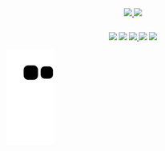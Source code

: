 <div align="center">
  <a href="https://github.com/big0d">
  <img height="170em" src="https://github-readme-stats.vercel.app/api?username=big0d&show_icons=false&theme=graywhite&include_all_commits=true&count_private=true"/>
  <img height="170em" src="https://github-readme-stats.vercel.app/api/top-langs/?username=big0d&layout=compact&langs_count=16&theme=graywhite"/>
</div>
  
  ##

<div align="center">
 	<a href="https://www.linkedin.com/in/m0ur5/" target="_blank"><img src="https://img.shields.io/badge/-LinkedIn-%230077B5?style=for-the-badge&logo=linkedin&logoColor=white" target="_blank"></a>  
  <a href = "mailto:uxmoura@gmail.com"><img src="https://img.shields.io/badge/-Gmail-%23333?style=for-the-badge&logo=gmail&logoColor=white" target="_blank"></a>
  <a href="https://www.behance.net/mucaos" target="_blank"><img height="28em" src="https://cdn-icons-png.flaticon.com/512/145/145799.png"/>
  <a href="https://www.twitch.tv/naoseijogarfps" target="_blank"><img src="https://img.shields.io/badge/Twitch-9146FF?style=for-the-badge&logo=twitch&logoColor=white" target="_blank"></a>
  <a href="https://account.xbox.com/pt-br/Profile?xr=mebarnav&rtc=1" target="_blank"><img src="https://img.shields.io/badge/Xbox-107C10?style=for-the-badge&logo=xbox&logoColor=white" target="_blank"></a>
</div>
  
![Snake animation](https://github.com/big0d/big0d/blob/output/github-contribution-grid-snake.svg)
